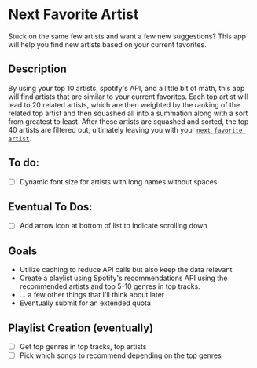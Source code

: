 # Next Favorite Artist

Stuck on the same few artists and want a few new suggestions? This app will help you find new artists based on your current favorites.

## Description

By using your top 10 artists, spotify's API, and a little bit of math, this app will find artists that are similar to your current favorites. Each top artist will lead to 20 related artists, which are then weighted by the ranking of the related top artist and then squashed all into a summation along with a sort from greatest to least. After these artists are squashed and sorted, the top 40 artists are filtered out, ultimately leaving you with your [`next favorite artist`](https://www.nextfavartist.dev).

## To do:

- [ ] Dynamic font size for artists with long names without spaces

## Eventual To Dos:

- [ ] Add arrow icon at bottom of list to indicate scrolling down

## Goals

- Utilize caching to reduce API calls but also keep the data relevant
- Create a playlist using Spotify's recommendations API using the recommended artists and top 5-10 genres in top tracks.
- ... a few other things that I'll think about later
- Eventually submit for an extended quota

## Playlist Creation (eventually)

- [ ] Get top genres in top tracks, top artists
- [ ] Pick which songs to recommend depending on the top genres
